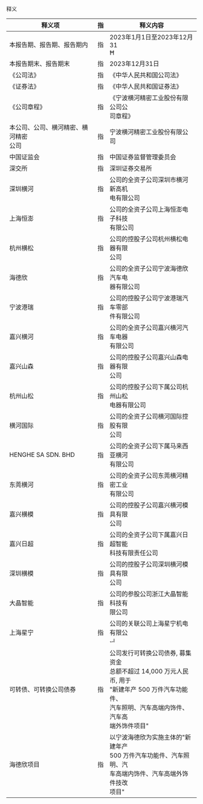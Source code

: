 释义

| 释义项                    | 指 | 释义内容                                                                                             |
|------------------------|---|--------------------------------------------------------------------------------------------------|
| 本报告期、报告期、报告期内          | 指 | 2023年1月1日至2023年12月31<br>Ħ                                                                        |
| 本报告期末、报告期末             | 指 | 2023年12月31日                                                                                      |
| 《公司法》                  | 指 | 《中华人民共和国公司法》                                                                                     |
| 《证券法》                  | 指 | 《中华人民共和国证券法》                                                                                     |
| 《公司章程》                 | 指 | 《宁波横河精密工业股份有限公司公<br>司章程》                                                                         |
| 本公司、公司、横河精密、横河精密<br>公司 | 指 | 宁波横河精密工业股份有限公司                                                                                   |
| 中国证监会                  | 指 | 中国证券监督管理委员会                                                                                      |
| 深交所                    | 指 | 深圳证券交易所                                                                                          |
| 深圳横河                   | 指 | 公司的全资子公司深圳市横河新高机<br>电有限公司                                                                        |
| 上海恒澎                   | 指 | 公司的全资子公司上海恒澎电子科技<br>有限公司                                                                         |
| 杭州横松                   | 指 | 公司的控股子公司杭州横松电器有限<br>公司                                                                           |
| 海德欣                    | 指 | 公司的全资子公司宁波海德欣汽车电<br>器有限公司                                                                        |
| 宁波港瑞                   | 指 | 公司的控股子公司宁波港瑞汽车零部<br>件有限公司                                                                        |
| 嘉兴横河                   | 指 | 公司的全资子公司嘉兴横河汽车电器<br>有限公司                                                                         |
| 嘉兴山森                   | 指 | 公司的控股子公司嘉兴山森电器有限<br>公司                                                                           |
| 杭州山松                   | 指 | 公司的控股子公司下属公司杭州山松<br>电器有限公司                                                                       |
| 横河国际                   | 指 | 公司的全资子公司横河国际控股有限<br>公司                                                                           |
| HENGHE SA SDN. BHD     | 指 | 公司的全资子公司下属马来西亚横河<br>有限公司                                                                         |
| 东莞横河                   | 指 | 公司的全资子公司东莞横河精密工业<br>有限公司                                                                         |
| 嘉兴横模                   | 指 | 公司的控股子公司嘉兴横河模具有限<br>公司                                                                           |
| 嘉兴日超                   | 指 | 公司的全资子公司下属嘉兴日超智能<br>科技有限责任公司                                                                     |
| 深圳横模                   | 指 | 公司的控股子公司深圳横河模具有限<br>公司                                                                           |
| 大晶智能                   | 指 | 公司的参股公司浙江大晶智能科技有<br>限公司                                                                          |
| 上海星宁                   | 指 | 公司的关联公司上海星宁机电有限公<br>ᆔ                                                                            |
| 可转债、可转换公司债券            | 指 | 公司发行可转换公司债券, 募集资金<br>总额不超过 14,000 万元人民币, 用于<br>"新建年产 500 万件汽车功能件、<br>汽车照明、汽车高端内饰件、汽车高<br>端外饰件项目" |
| 海德欣项目                  | 指 | 以宁波海德欣为实施主体的"新建年产<br>500 万件汽车功能件、汽车照明、汽<br>车高端内饰件、汽车高端外饰件技改<br>项目"                               |